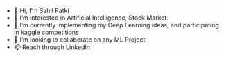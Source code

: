 - 👋 Hi, I’m Sahil Patki
- 👀 I’m interested in Artificial Intelligence, Stock Market.   
- 🌱 I’m currently implementing my Deep Learning ideas, and participating in kaggle competitions
- 💞️ I’m looking to collaborate on any ML Project
- 📫 Reach through LinkedIn

<!---
SahilPatki30082002/SahilPatki30082002 is a ✨ special ✨ repository because its `README.md` (this file) appears on your GitHub profile.
You can click the Preview link to take a look at your changes.
--->
